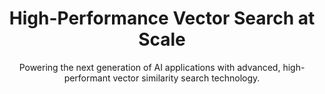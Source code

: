 ---
title: High-Performance Vector Search at Scale
subtitle: Powering the next generation of AI applications with advanced, high-performant vector similarity search technology.
startFree:
  text: Start Free
  url: /
learnMore:
  text: Learn More
  url: /
sitemapExclude: true
---